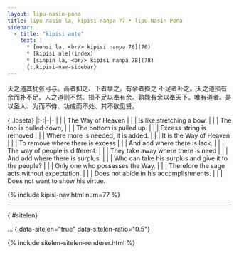 ```yaml
---
layout: lipu-nasin-pona
title: lipu nasin la, kipisi nanpa 77 • lipu Nasin Pona
sidebar:
  - title: "kipisi ante"
    text: |
      * [monsi la, <br/> kipisi nanpa 76](76)
      * [kipisi ale](index)
      * [sinpin la, <br/> kipisi nanpa 78](78)
      {:.kipisi-nav-sidebar}
---
```


天之道其犹张弓与。高者抑之、下者擧之。有余者损之 不足者补之。天之道损有余而补不足。人之道则不然、损不足以奉有余。孰能有余以奉天下。唯有道者。是以圣人、为而不侍、功成而不处、其不欲见贤。

{:.loseta}
|:-:|-|-
|  |  | The Way of Heaven
|  |  | Is like stretching a bow.
|  |  | The top is pulled down,
|  |  | The bottom is pulled up.
|  |  | Excess string is removed
|  |  | Where more is needed, it is added.
|  |  | It is the Way of Heaven
|  |  | To remove where there is excess
|  |  | And add where there is lack.
|  |  | The way of people is different:
|  |  | They take away where there is need
|  |  | And add where there is surplus.
|  |  | Who can take his surplus and give it to the people?
|  |  | Only one who possesses the Way.
|  |  | Therefore the sage acts without expectation.
|  |  | Does not abide in his accomplishments.
|  |  | Does not want to show his virtue.

{% include kipisi-nav.html num=77 %}

-------
{:#sitelen}

...
{:data-sitelen="true" data-sitelen-ratio="0.5"}

{% include sitelen-sitelen-renderer.html %}
